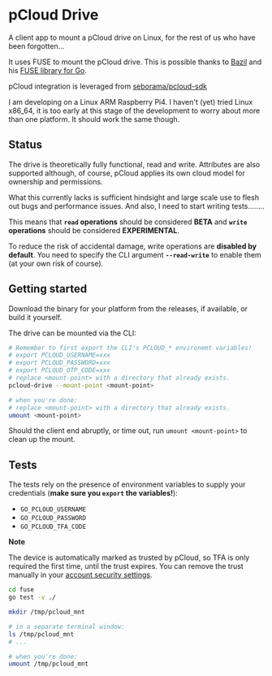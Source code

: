 # pCloud Drive

A client app to mount a pCloud drive on Linux, for the rest of us who have been forgotten...

It uses FUSE to mount the pCloud drive. This is possible thanks to [Bazil](https://github.com/bazil) and his [FUSE library for Go](https://github.com/bazil/fuse).

pCloud integration is leveraged from [seborama/pcloud-sdk](https://github.com/seborama/pcloud-sdk)

I am developing on a Linux ARM Raspberry Pi4. I haven't (yet) tried Linux x86_64, it is too early at this stage of the development to worry about more than one platform. It should work the same though.

## Status

The drive is theoretically fully functional, read and write. Attributes are also supported although, of course, pCloud applies its own cloud model for ownership and permissions.

What this currently lacks is sufficient hindsight and large scale use to flesh out bugs and performance issues. And also, I need to start writing tests........

This means that **`read` operations** should be considered **BETA** and **`write` operations** should be considered **EXPERIMENTAL**.

To reduce the risk of accidental damage, write operations are **disabled by default**. You need to specify the CLI argument **`--read-write`** to enable them (at your own risk of course).

## Getting started

Download the binary for your platform from the releases, if available, or build it yourself.

The drive can be mounted via the CLI:

```bash
# Remember to first export the CLI's PCLOUD_* environemt variables!
# export PCLOUD_USERNAME=xxx
# export PCLOUD_PASSWORD=xxx
# export PCLOUD_OTP_CODE=xxx
# replace <mount-point> with a directory that already exists.
pcloud-drive --mount-point <mount-point>

# when you're done:
# replace <mount-point> with a directory that already exists.
umount <mount-point>
```

Should the client end abruptly, or time out, run `umount <mount-point>` to clean up the mount.

## Tests

The tests rely on the presence of environment variables to supply your credentials (**make sure you `export` the variables!**):
- `GO_PCLOUD_USERNAME`
- `GO_PCLOUD_PASSWORD`
- `GO_PCLOUD_TFA_CODE`

**Note**

The device is automatically marked as trusted by pCloud, so TFA is only required the first time, until the trust expires. You can remove the trust manually in your [account security settings](https://my.pcloud.com/#page=settings&settings=tab-security).

```bash
cd fuse
go test -v ./

mkdir /tmp/pcloud_mnt

# in a separate terminal window:
ls /tmp/pcloud_mnt
# ...

# when you're done:
umount /tmp/pcloud_mnt
```
